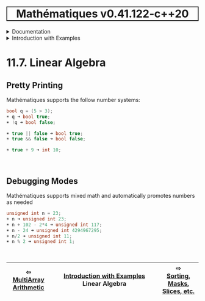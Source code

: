 <h1 style='border: 2px solid; text-align: center'>Mathématiques v0.41.122-c++20</h1>

<details>

<summary>Documentation</summary>

# [Documentation](../../README.md)<br>
1. [License](../../license/README.md)<br>
2. [About](../../about/README.md)<br>
3. [Status, Planned Work & Release Notes](../../status-release/README.md)<br>
11. _Introduction with Examples_ <br>
5. [Installation](../../installation/README.md)<br>
6. [Your First Mathématiques Project](../../first-project/README.md)<br>
12. [Usage Guide: Syntax, Data Types, Functions, etc](../../user-guide/README.md)<br>
8. [Benchmarks](../../benchmarks/README.md)<br>
9. [Tests](../../test/README.md)<br>
10. [Developer Guide: Modifying and Extending Mathématiques](../../developer-guide/README.md)<br>
11. _Introduction with Examples_ <br>
12. [Usage Guide: Syntax, Data Types, Functions, etc](../../user-guide/README.md)<br>


</details>



<details>

<summary>Introduction with Examples</summary>

# [11. Introduction with Examples](../README.md)<br>
11.1. [Pretty Printing and Debugging](../print-debug/README.md)<br>
11.2. [Number Systems](../numbers/README.md)<br>
11.3. [Vectors, Matrices, and MultiArrays](../multiarrays/README.md)<br>
11.4. [Nested MultiArrays](../nested-multiarrays/README.md)<br>
11.5. [Special Vectors, Matrices, and MultiArrays](../special-multiarrays/README.md)<br>
11.6. [MultiArray Arithmetic](../multiarray-arithmetic/README.md)<br>
11.7. _Linear Algebra_ <br>
11.8. [Sorting, Masks, Slices, etc.](../sort-mask-slice/README.md)<br>
11.9. [Mathematical functions](../math-functions/README.md)<br>
11.10. [Mutlivariate Calculus](../multi-var-calculus/README.md)<br>
11.11. [Calculus on Complex Number Domains](../complex-calculus/README.md)<br>
11.12. [Vector Calculus and Curvilinear Coordinates](../vector-calculus/README.md)<br>
11.13. [Tensors](../tensors/README.md)<br>
11.14. [Series and transforms](../series-transforms/README.md)<br>


</details>



# 11.7. Linear Algebra



## Pretty Printing
Mathématiques supports the follow number systems:
```C++
bool q = (5 > 3);
☀ q ➜ bool true;
☀ !q ➜ bool false;

☀ true || false ➜ bool true;
☀ true && false ➜ bool false;

☀ true + 9 ➜ int 10;
```

<br>

## Debugging Modes
Mathématiques supports mixed math and automatically promotes numbers as needed
```C++
unsigned int n = 23;
☀ n ➜ unsigned int 23;
☀ n + 102 - 2*4 ➜ unsigned int 117;
☀ n - 24 ➜ unsigned int 4294967295;
☀ n/2 ➜ unsigned int 11;
☀ n % 2 ➜ unsigned int 1;
```

<br>



| ⇦ <br />[MultiArray Arithmetic](../multiarray-arithmetic/README.md)  | [Introduction with Examples](../README.md)<br />Linear Algebra<br /><img width=1000/> | ⇨ <br />[Sorting, Masks, Slices, etc.](../sort-mask-slice/README.md)   |
| ------------ | :-------------------------------: | ------------ |

